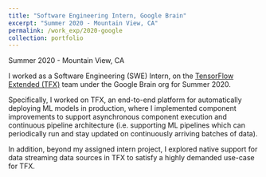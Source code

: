 ```yaml
---
title: "Software Engineering Intern, Google Brain"
excerpt: "Summer 2020 - Mountain View, CA"
permalink: /work_exp/2020-google
collection: portfolio
---
```


Summer 2020 - Mountain View, CA

I worked as a Software Engineering (SWE) Intern, on the
[TensorFlow Extended (TFX)](https://www.tensorflow.org/tfx)
team under the Google Brain org for Summer 2020.

Specifically, I worked on TFX,
an end-to-end platform for automatically deploying ML models in production, where
I implemented component improvements to support asynchronous component execution
and continuous pipeline architecture (i.e. supporting ML pipelines which can
periodically run and stay updated on continuously arriving batches of data).

In addition, beyond my assigned intern project, I explored native support for data
streaming data sources in TFX to satisfy a highly demanded use-case for TFX.
